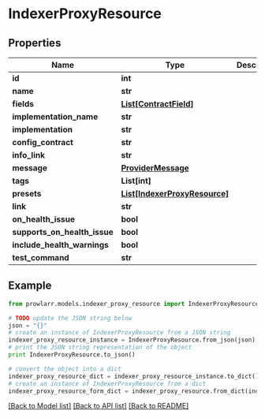 # IndexerProxyResource


## Properties

Name | Type | Description | Notes
------------ | ------------- | ------------- | -------------
**id** | **int** |  | [optional] 
**name** | **str** |  | [optional] 
**fields** | [**List[ContractField]**](ContractField.md) |  | [optional] 
**implementation_name** | **str** |  | [optional] 
**implementation** | **str** |  | [optional] 
**config_contract** | **str** |  | [optional] 
**info_link** | **str** |  | [optional] 
**message** | [**ProviderMessage**](ProviderMessage.md) |  | [optional] 
**tags** | **List[int]** |  | [optional] 
**presets** | [**List[IndexerProxyResource]**](IndexerProxyResource.md) |  | [optional] 
**link** | **str** |  | [optional] 
**on_health_issue** | **bool** |  | [optional] 
**supports_on_health_issue** | **bool** |  | [optional] 
**include_health_warnings** | **bool** |  | [optional] 
**test_command** | **str** |  | [optional] 

## Example

```python
from prowlarr.models.indexer_proxy_resource import IndexerProxyResource

# TODO update the JSON string below
json = "{}"
# create an instance of IndexerProxyResource from a JSON string
indexer_proxy_resource_instance = IndexerProxyResource.from_json(json)
# print the JSON string representation of the object
print IndexerProxyResource.to_json()

# convert the object into a dict
indexer_proxy_resource_dict = indexer_proxy_resource_instance.to_dict()
# create an instance of IndexerProxyResource from a dict
indexer_proxy_resource_form_dict = indexer_proxy_resource.from_dict(indexer_proxy_resource_dict)
```
[[Back to Model list]](../README.md#documentation-for-models) [[Back to API list]](../README.md#documentation-for-api-endpoints) [[Back to README]](../README.md)


